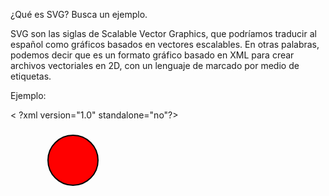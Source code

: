 ¿Qué es SVG? Busca un ejemplo.

SVG son las siglas de Scalable Vector Graphics, que podríamos traducir al español como gráficos basados en vectores escalables. En otras palabras, podemos decir que es un formato gráfico basado en XML para crear archivos vectoriales en 2D, con un lenguaje de marcado por medio de etiquetas.

Ejemplo:

< ?xml version="1.0" standalone="no"?>
<!DOCTYPE svg PUBLIC "-//W3C//DTD SVG 1.1//EN"
"http://www.w3.org/Graphics/SVG/1.1/DTD/svg11.dtd">

<svg xmlns="http://www.w3.org/2000/svg" version="1.1">
<circle cx="100" cy="50" r="40" stroke="black"
stroke-width="2" fill="red" />
</svg >

